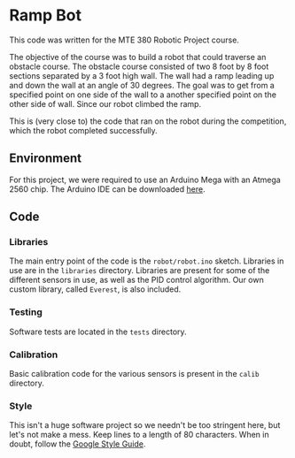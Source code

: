 # Ramp Bot
This code was written for the MTE 380 Robotic Project course.

The objective of the course was to build a robot that could traverse an
obstacle course. The obstacle course consisted of two 8 foot by 8 foot sections
separated by a 3 foot high wall. The wall had a ramp leading up and down the
wall at an angle of 30 degrees. The goal was to get from a specified point on
one side of the wall to a another specified point on the other side of wall.
Since our robot climbed the ramp.

This is (very close to) the code that ran on the robot during the competition,
which the robot completed successfully.

## Environment
For this project, we were required to use an Arduino Mega with an Atmega 2560
chip. The Arduino IDE can be downloaded
[here](https://www.arduino.cc/en/Main/Software).

## Code
### Libraries
The main entry point of the code is the `robot/robot.ino` sketch. Libraries in
use are in the `libraries` directory. Libraries are present for some of the
different sensors in use, as well as the PID control algorithm. Our own custom
library, called `Everest`, is also included.

### Testing
Software tests are located in the `tests` directory.

### Calibration
Basic calibration code for the various sensors is present in the `calib`
directory.

### Style
This isn't a huge software project so we needn't be too stringent here, but
let's not make a mess. Keep lines to a length of 80 characters. When in doubt,
follow the
[Google Style Guide](https://google.github.io/styleguide/cppguide.html).
